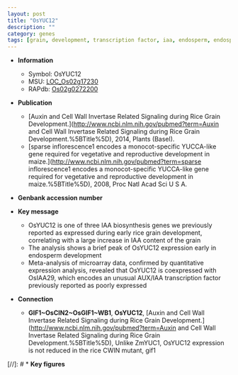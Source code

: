 ```yaml
---
layout: post
title: "OsYUC12"
description: ""
category: genes
tags: [grain, development, transcription factor, iaa, endosperm, endosperm development, IAA, IAA biosynthesis]
---
```


* **Information**  
    + Symbol: OsYUC12  
    + MSU: [LOC_Os02g17230](http://rice.plantbiology.msu.edu/cgi-bin/ORF_infopage.cgi?orf=LOC_Os02g17230)  
    + RAPdb: [Os02g0272200](http://rapdb.dna.affrc.go.jp/viewer/gbrowse_details/irgsp1?name=Os02g0272200)  

* **Publication**  
    + [Auxin and Cell Wall Invertase Related Signaling during Rice Grain Development.](http://www.ncbi.nlm.nih.gov/pubmed?term=Auxin and Cell Wall Invertase Related Signaling during Rice Grain Development.%5BTitle%5D), 2014, Plants (Basel).
    + [sparse inflorescence1 encodes a monocot-specific YUCCA-like gene required for vegetative and reproductive development in maize.](http://www.ncbi.nlm.nih.gov/pubmed?term=sparse inflorescence1 encodes a monocot-specific YUCCA-like gene required for vegetative and reproductive development in maize.%5BTitle%5D), 2008, Proc Natl Acad Sci U S A.

* **Genbank accession number**  

* **Key message**  
    + OsYUC12 is one of three IAA biosynthesis genes we previously reported as expressed during early rice grain development, correlating with a large increase in IAA content of the grain
    + The analysis shows a brief peak of OsYUC12 expression early in endosperm development
    + Meta-analysis of microarray data, confirmed by quantitative expression analysis, revealed that OsYUC12 is coexpressed with OsIAA29, which encodes an unusual AUX/IAA transcription factor previously reported as poorly expressed

* **Connection**  
    + __GIF1~OsCIN2~OsGIF1~WB1__, __OsYUC12__, [Auxin and Cell Wall Invertase Related Signaling during Rice Grain Development.](http://www.ncbi.nlm.nih.gov/pubmed?term=Auxin and Cell Wall Invertase Related Signaling during Rice Grain Development.%5BTitle%5D), Unlike ZmYUC1, OsYUC12 expression is not reduced in the rice CWIN mutant, gif1

[//]: # * **Key figures**  


